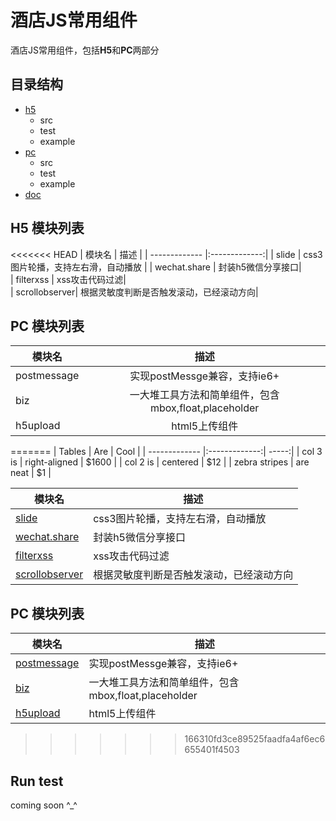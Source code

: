 酒店JS常用组件
========================================

酒店JS常用组件，包括**H5**和**PC**两部分

目录结构
-----

  * [h5]()
	- src
	- test
	- example 
  * [pc]()
	- src
	- test
	- example 
  * [doc]()


H5 模块列表 
-----------
<<<<<<< HEAD
| 模块名         | 描述          |
| ------------- |:-------------:| 
| slide      	| css3图片轮播，支持左右滑，自动播放 |
| wechat.share	| 封装h5微信分享接口|  
| filterxss		| xss攻击代码过滤|  
| scrollobserver| 根据灵敏度判断是否触发滚动，已经滚动方向|  

PC 模块列表 
-----------
| 模块名         | 描述          |
| ------------- |:-------------:| 
| postmessage   | 实现postMessge兼容，支持ie6+ |
| biz			| 一大堆工具方法和简单组件，包含mbox,float,placeholder|  
| h5upload		|  html5上传组件|   
=======
| Tables        | Are           | Cool  |
| ------------- |:-------------:| -----:|
| col 3 is      | right-aligned | $1600 |
| col 2 is      | centered      |   $12 |
| zebra stripes | are neat      |    $1 |
<table>
<thead><tr>
  <th>模块名</th><th>描述</th>
</tr></thead>
<tbody>
  <tr>
    <td><a href="">slide</a></td>
    <td>
      css3图片轮播，支持左右滑，自动播放
    </td>
  <tr>
    <td><a href="">wechat.share</a></td>
    <td>
      封装h5微信分享接口
    </td>
  </tr>
  <tr>
    <td><a href="">filterxss</a></td>
    <td>
      xss攻击代码过滤
    </td>
  </tr> 
  <tr>
    <td><a href="">scrollobserver</a></td>
    <td>
    	根据灵敏度判断是否触发滚动，已经滚动方向	 
    </td>
  </tr>
</tbody>
</table>

PC 模块列表 
-----------

<table>
<thead><tr>
  <th>模块名</th><th>描述</th>
</tr></thead>
<tbody>
  <tr>
    <td><a href="">postmessage</a></td>
    <td>
      实现postMessge兼容，支持ie6+
    </td>
  <tr>
    <td><a href="">biz</a></td>
    <td>
      一大堆工具方法和简单组件，包含mbox,float,placeholder
    </td>
  </tr>
  <tr>
    <td><a href="">h5upload</a></td>
    <td>
      html5上传组件
    </td>
  </tr> 
</tbody>
</table>


>>>>>>> 166310fd3ce89525faadfa4af6ec6655401f4503

## Run test

coming soon \^_^
